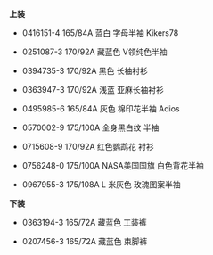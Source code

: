 **上装**

- 0416151-4 165/84A 蓝白 字母半袖 Kikers78

- 0251087-3 170/92A 藏蓝色 V领纯色半袖

- 0394735-3 170/92A 黑色 长袖衬衫

- 0363947-3 170/92A 浅蓝 亚麻长袖衬衫

- 0495985-6 165/84A 灰色 棉印花半袖 Adios

- 0570002-9 175/100A 全身黑白纹 半袖

- 0715608-9 170/92A 红色鹦鹉花 衬衫

- 0756248-0 175/100A NASA美国国旗 白色背花半袖

- 0967955-3 175/108A L 米灰色 玫瑰图案半袖


**下装**

- 0363194-3 165/72A 藏蓝色 工装裤

- 0207456-3 165/72A 藏蓝色 束脚裤